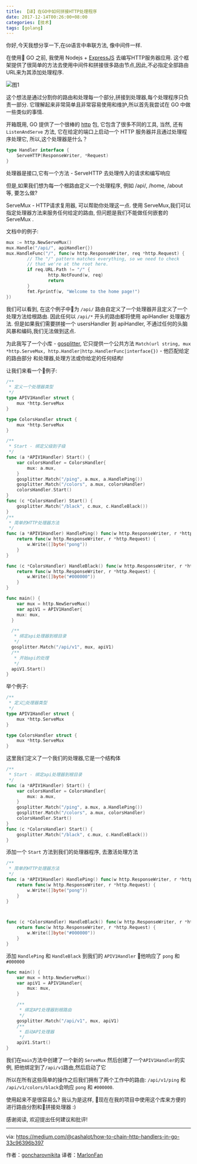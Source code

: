 ```yaml
---
title: 【译】在GO中如何拼接HTTP处理程序
date: 2017-12-14T00:26:00+08:00
categories: [技术]
tags: [golang]
---
```


你好,今天我想分享一下,在``GO``语言中串联方法, 像中间件一样.

在使用 GO 之前, 我使用 Nodejs + [ExpressJS](http://expressjs.com/en/4x/api.html) 去编写HTTP服务器应用. 这个框架提供了很简单的方法去使用中间件和拼接很多路由节点,因此,不必指定全部路由URL来为其添加处理程序.

![图1](https://cdn-images-1.medium.com/max/1600/1*HCztzuqe1E0yZN6_UqVb4A.png)

<!--more-->

这个想法是通过分割你的路由和处理每一个部分,拼接到处理器,每个处理程序只负责一部分. 它理解起来非常简单且非常容易使用和维护,所以首先我尝试在 GO 中做一些类似的事情.

开箱既用, GO 提供了一个很棒的 [http](https://golang.org/pkg/net/http) 包, 它包含了很多不同的工具, 当然, 还有 ``ListenAndServe`` 方法, 它在给定的端口上启动一个 HTTP 服务器并且通过处理程序处理它, 所以,这个处理器是什么？

```go
type Handler interface {
    ServeHTTP(ResponseWriter, *Request)
}
```

处理器是接口,它有一个方法 - ServeHTTP 去处理传入的请求和编写响应

但是,如果我们想为每一个根路由定义一个处理程序, 例如 /api/, /home, /about 等, 要怎么做?

ServeMux - HTTP请求复用器, 可以帮助你处理这一点. 使用 ServeMux,我们可以指定处理器方法来服务任何给定的路由, 但问题是我们不能做任何嵌套的 ServeMux .

文档中的例子:

```go
mux := http.NewServeMux()
mux.Handle("/api/", apiHandler{})
mux.HandleFunc("/", func(w http.ResponseWriter, req *http.Request) {
        // The "/" pattern matches everything, so we need to check
        // that we're at the root here.
        if req.URL.Path != "/" {
                http.NotFound(w, req)
                return
        }
        fmt.Fprintf(w, "Welcome to the home page!")
})
```

我们可以看到, 在这个例子中为 ``/api/`` 路由自定义了一个处理器并且定义了一个处理方法给根路由. 因此任何以 ``/api/*`` 开头的路由都将使用 apiHandler 处理器方法. 但是如果我们需要拼接一个 usersHandler 到 apiHandler, 不通过任何的头脑风暴和编码,我们无法做到这点.

为此我写了一个小库 - [gosplitter](https://github.com/goncharovnikita/gosplitter), 它只提供一个公共方法 ``Match(url string, mux *http.ServeMux, http.Handler|http.HandlerFunc|interface{})`` - 他匹配给定的路由部分 和处理器,处理方法或你给定的任何结构!

让我们来看一个例子:

```go
/**
 * 定义一个处理器类型
 */
type APIV1Handler struct {
	mux *http.ServeMux
}

type ColorsHandler struct {
	mux *http.ServeMux
}

/**
 * Start - 绑定父级到子级
 */
func (a *APIV1Handler) Start() {
	var colorsHandler = ColorsHandler{
		mux: a.mux,
	}
	gosplitter.Match("/ping", a.mux, a.HandlePing())
	gosplitter.Match("/colors", a.mux, colorsHandler)
	colorsHandler.Start()
}
func (c *ColorsHandler) Start() {
    gosplitter.Match("/black", c.mux, c.HandleBlack())
}
/**
 * 简单的HTTP处理器方法
 */
func (a *APIV1Handler) HandlePing() func(w http.ResponseWriter, r *http.Request) {
	return func(w http.ResponseWriter, r *http.Request) {
		w.Write([]byte("pong"))
	}
}

func (c *ColorsHandler) HandleBlack() func(w http.ResponseWriter, r *http.Request) {
	return func(w http.ResponseWriter, r *http.Request) {
		w.Write([]byte("#000000"))
	}
}

func main() {
    var mux = http.NewServeMux()
    var apiV1 = APIV1Handler{
	mux: mux,
  }

  /**
   * 绑定api处理器到根目录
   */
  gosplitter.Match("/api/v1", mux, apiV1)
  /**
   * 开始api的处理
   */
  apiV1.Start()
}
```

举个例子:

```go
/**
 * 定义处理器类型
 */
type APIV1Handler struct {
	mux *http.ServeMux
}

type ColorsHandler struct {
	mux *http.ServeMux
}
```

这里我们定义了一个我们的处理器,它是一个结构体

```go
/**
 * Start - 绑定api处理器到根目录
 */
func (a *APIV1Handler) Start() {
	var colorsHandler = ColorsHandler{
		mux: a.mux,
	}
	gosplitter.Match("/ping", a.mux, a.HandlePing())
	gosplitter.Match("/colors", a.mux, colorsHandler)
	colorsHandler.Start()
}
func (c *ColorsHandler) Start() {
	gosplitter.Match("/black", c.mux, c.HandleBlack())
}
```

添加一个 ``Start`` 方法到我们的处理器程序, 去激活处理方法

```go
/**
 * 简单的HTTP处理器方法
 */
func (a *APIV1Handler) HandlePing() func(w http.ResponseWriter, r *http.Request) {
	return func(w http.ResponseWriter, r *http.Request) {
		w.Write([]byte("pong"))
	}
}



func (c *ColorsHandler) HandleBlack() func(w http.ResponseWriter, r *http.Request) {
	return func(w http.ResponseWriter, r *http.Request) {
		w.Write([]byte("#000000"))
	}
}
```

添加 ``HandlePing`` 和 ``HandleBlack`` 到我们的 ``APIV1Handler`` 他响应了 ``pong`` 和 ``#000000``

```go
func main() {
	var mux = http.NewServeMux()
	var apiV1 = APIV1Handler{
        mux: mux,
	}

	/**
	 * 绑定API处理器到根路由
	 */
	gosplitter.Match("/api/v1", mux, apiV1)
	/**
	 * 启动API处理器
	 */
	apiV1.Start()
}
```

我们在``main``方法中创建了一个新的 ``ServeMux`` 然后创建了一个``APIV1Handler``的实例, 把他绑定到了``/api/v1``路由,然后启动了它

所以在所有这些简单的操作之后我们拥有了两个工作中的路由: ``/api/v1/ping`` 和 ``/api/v1/colors/black``会响应 ``pong`` 和 ``#000000``.

使用起来不是很容易么? 我认为是这样, 现在在我的项目中使用这个库来方便的进行路由分割和拼接处理器 :)

<!-- Thanks for reading! Any suggestions and critiques are welcome! -->

感谢阅读, 欢迎提出任何建议和批评!




----------------

via: https://medium.com/@cashalot/how-to-chain-http-handlers-in-go-33c96396b397

作者：[goncharovnikita](https://github.com/goncharovnikita)
译者：[MarlonFan](https://github.com/MarlonFan)
